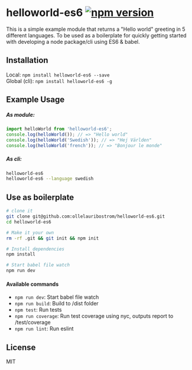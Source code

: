 # helloworld-es6 [![npm version](https://www.npmjs.com/package/helloworld-es6)](https://badge.fury.io/js/helloworld-es6)

This is a simple example module that returns a "Hello world" greeting in 5 different 
languages. To be used as a boilerplate for quickly getting started with developing a 
node package/cli using ES6 & babel.


Installation
-------
Local: `npm install helloworld-es6 --save`   
Global (cli): `npm install helloworld-es6 -g` 


Example Usage
-----

##### As module:
```js
import helloWorld from 'helloworld-es6';
console.log(helloWorld()); // => "Hello world"
console.log(helloWorld('Swedish')); // => "Hej Världen"
console.log(helloWorld('french')); // => "Bonjour le monde"

```

##### As cli: 
```sh
helloworld-es6 
helloworld-es6 --language swedish
```


Use as boilerplate
------------------------------------------

```sh
# clone it
git clone git@github.com:ollelauribostrom/helloworld-es6.git
cd helloworld-es6

# Make it your own
rm -rf .git && git init && npm init

# Install dependencies
npm install

# Start babel file watch
npm run dev
```


#### Available commands
- `npm run dev`: Start babel file watch
- `npm run build`: Build to /dist folder
- `npm test`: Run tests
- `npm run coverage`: Run test coverage using nyc, outputs report to /test/coverage
- `npm run lint`: Run eslint


License
-------
MIT
